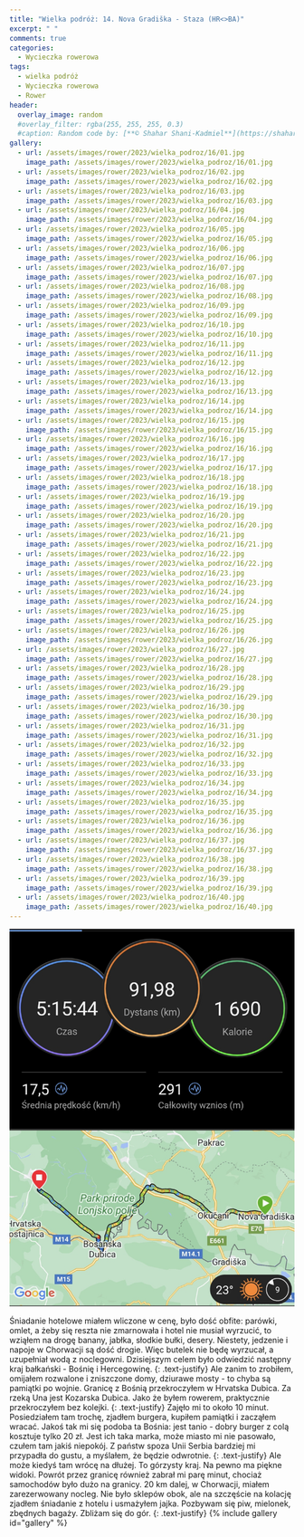 ```yaml
---
title: "Wielka podróż: 14. Nova Gradiška - Staza (HR<>BA)"
excerpt: " "
comments: true
categories:
  - Wycieczka rowerowa
tags:
  - wielka podróż
  - Wycieczka rowerowa
  - Rower
header:
  overlay_image: random
  #overlay_filter: rgba(255, 255, 255, 0.3)
  #caption: Random code by: [**© Shahar Shani-Kadmiel**](https://shaharkadmiel.github.io)"
gallery:
  - url: /assets/images/rower/2023/wielka_podroz/16/01.jpg
    image_path: /assets/images/rower/2023/wielka_podroz/16/01.jpg
  - url: /assets/images/rower/2023/wielka_podroz/16/02.jpg
    image_path: /assets/images/rower/2023/wielka_podroz/16/02.jpg
  - url: /assets/images/rower/2023/wielka_podroz/16/03.jpg
    image_path: /assets/images/rower/2023/wielka_podroz/16/03.jpg
  - url: /assets/images/rower/2023/wielka_podroz/16/04.jpg
    image_path: /assets/images/rower/2023/wielka_podroz/16/04.jpg
  - url: /assets/images/rower/2023/wielka_podroz/16/05.jpg
    image_path: /assets/images/rower/2023/wielka_podroz/16/05.jpg
  - url: /assets/images/rower/2023/wielka_podroz/16/06.jpg
    image_path: /assets/images/rower/2023/wielka_podroz/16/06.jpg
  - url: /assets/images/rower/2023/wielka_podroz/16/07.jpg
    image_path: /assets/images/rower/2023/wielka_podroz/16/07.jpg
  - url: /assets/images/rower/2023/wielka_podroz/16/08.jpg
    image_path: /assets/images/rower/2023/wielka_podroz/16/08.jpg
  - url: /assets/images/rower/2023/wielka_podroz/16/09.jpg
    image_path: /assets/images/rower/2023/wielka_podroz/16/09.jpg
  - url: /assets/images/rower/2023/wielka_podroz/16/10.jpg
    image_path: /assets/images/rower/2023/wielka_podroz/16/10.jpg
  - url: /assets/images/rower/2023/wielka_podroz/16/11.jpg
    image_path: /assets/images/rower/2023/wielka_podroz/16/11.jpg
  - url: /assets/images/rower/2023/wielka_podroz/16/12.jpg
    image_path: /assets/images/rower/2023/wielka_podroz/16/12.jpg
  - url: /assets/images/rower/2023/wielka_podroz/16/13.jpg
    image_path: /assets/images/rower/2023/wielka_podroz/16/13.jpg
  - url: /assets/images/rower/2023/wielka_podroz/16/14.jpg
    image_path: /assets/images/rower/2023/wielka_podroz/16/14.jpg
  - url: /assets/images/rower/2023/wielka_podroz/16/15.jpg
    image_path: /assets/images/rower/2023/wielka_podroz/16/15.jpg
  - url: /assets/images/rower/2023/wielka_podroz/16/16.jpg
    image_path: /assets/images/rower/2023/wielka_podroz/16/16.jpg
  - url: /assets/images/rower/2023/wielka_podroz/16/17.jpg
    image_path: /assets/images/rower/2023/wielka_podroz/16/17.jpg
  - url: /assets/images/rower/2023/wielka_podroz/16/18.jpg
    image_path: /assets/images/rower/2023/wielka_podroz/16/18.jpg
  - url: /assets/images/rower/2023/wielka_podroz/16/19.jpg
    image_path: /assets/images/rower/2023/wielka_podroz/16/19.jpg
  - url: /assets/images/rower/2023/wielka_podroz/16/20.jpg
    image_path: /assets/images/rower/2023/wielka_podroz/16/20.jpg
  - url: /assets/images/rower/2023/wielka_podroz/16/21.jpg
    image_path: /assets/images/rower/2023/wielka_podroz/16/21.jpg
  - url: /assets/images/rower/2023/wielka_podroz/16/22.jpg
    image_path: /assets/images/rower/2023/wielka_podroz/16/22.jpg
  - url: /assets/images/rower/2023/wielka_podroz/16/23.jpg
    image_path: /assets/images/rower/2023/wielka_podroz/16/23.jpg
  - url: /assets/images/rower/2023/wielka_podroz/16/24.jpg
    image_path: /assets/images/rower/2023/wielka_podroz/16/24.jpg
  - url: /assets/images/rower/2023/wielka_podroz/16/25.jpg
    image_path: /assets/images/rower/2023/wielka_podroz/16/25.jpg
  - url: /assets/images/rower/2023/wielka_podroz/16/26.jpg
    image_path: /assets/images/rower/2023/wielka_podroz/16/26.jpg
  - url: /assets/images/rower/2023/wielka_podroz/16/27.jpg
    image_path: /assets/images/rower/2023/wielka_podroz/16/27.jpg
  - url: /assets/images/rower/2023/wielka_podroz/16/28.jpg
    image_path: /assets/images/rower/2023/wielka_podroz/16/28.jpg
  - url: /assets/images/rower/2023/wielka_podroz/16/29.jpg
    image_path: /assets/images/rower/2023/wielka_podroz/16/29.jpg
  - url: /assets/images/rower/2023/wielka_podroz/16/30.jpg
    image_path: /assets/images/rower/2023/wielka_podroz/16/30.jpg
  - url: /assets/images/rower/2023/wielka_podroz/16/31.jpg
    image_path: /assets/images/rower/2023/wielka_podroz/16/31.jpg
  - url: /assets/images/rower/2023/wielka_podroz/16/32.jpg
    image_path: /assets/images/rower/2023/wielka_podroz/16/32.jpg
  - url: /assets/images/rower/2023/wielka_podroz/16/33.jpg
    image_path: /assets/images/rower/2023/wielka_podroz/16/33.jpg
  - url: /assets/images/rower/2023/wielka_podroz/16/34.jpg
    image_path: /assets/images/rower/2023/wielka_podroz/16/34.jpg
  - url: /assets/images/rower/2023/wielka_podroz/16/35.jpg
    image_path: /assets/images/rower/2023/wielka_podroz/16/35.jpg
  - url: /assets/images/rower/2023/wielka_podroz/16/36.jpg
    image_path: /assets/images/rower/2023/wielka_podroz/16/36.jpg
  - url: /assets/images/rower/2023/wielka_podroz/16/37.jpg
    image_path: /assets/images/rower/2023/wielka_podroz/16/37.jpg
  - url: /assets/images/rower/2023/wielka_podroz/16/38.jpg
    image_path: /assets/images/rower/2023/wielka_podroz/16/38.jpg
  - url: /assets/images/rower/2023/wielka_podroz/16/39.jpg
    image_path: /assets/images/rower/2023/wielka_podroz/16/39.jpg
  - url: /assets/images/rower/2023/wielka_podroz/16/40.jpg
    image_path: /assets/images/rower/2023/wielka_podroz/16/40.jpg
---
```

[![mapka](/assets/images/rower/2023/wielka_podroz/16/mapka.png)](https://connect.garmin.com/modern/activity/11803786064)

Śniadanie hotelowe miałem wliczone w cenę, było dość obfite: parówki, omlet, a żeby się reszta nie zmarnowała i hotel nie musiał wyrzucić, to wziąłem na drogę banany, jabłka, słodkie bułki, desery. Niestety, jedzenie i napoje w Chorwacji są dość drogie. Więc butelek nie będę wyrzucał, a uzupełniał wodą z noclegowni. Dzisiejszym celem było odwiedzić następny kraj bałkański - Bośnię i Hercegowinę. 
{: .text-justify}
Ale zanim to zrobiłem, omijałem rozwalone i zniszczone domy, dziurawe mosty - to chyba są pamiątki po wojnie. Granicę z Bośnią przekroczyłem w Hrvatska Dubica. Za rzeką Una jest Kozarska Dubica. Jako że byłem rowerem, praktycznie przekroczyłem bez kolejki. 
{: .text-justify}
Zajęło mi to około 10 minut. Posiedziałem tam trochę, zjadłem burgera, kupiłem pamiątki i zacząłem wracać. Jakoś tak mi się podoba ta Bośnia: jest tanio - dobry burger z colą kosztuje tylko 20 zł. Jest ich taka marka, może miasto mi nie pasowało, czułem tam jakiś niepokój. Z państw spoza Unii Serbia bardziej mi przypadła do gustu, a myślałem, że będzie odwrotnie. 
{: .text-justify}
Ale może kiedyś tam wrócę na dłużej. To górzysty kraj. Na pewno ma piękne widoki. Powrót przez granicę również zabrał mi parę minut, chociaż samochodów było dużo na granicy. 20 km dalej, w Chorwacji, miałem zarezerwowany nocleg. Nie było sklepów obok, ale na szczęście na kolację zjadłem śniadanie z hotelu i usmażyłem jajka. 
Pozbywam się piw, mielonek, zbędnych bagaży. Zbliżam się do gór.
{: .text-justify}
{% include gallery id="gallery" %}
